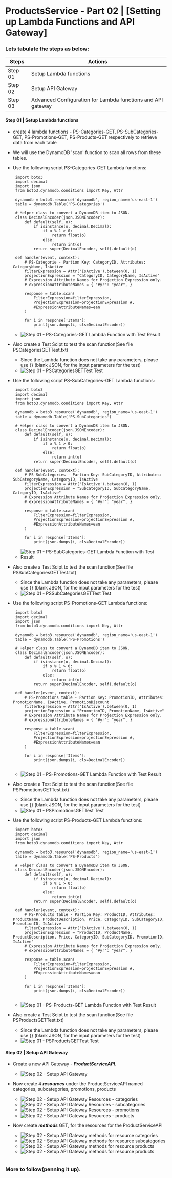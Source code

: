 # ProductsService - Part 02  | [Setting up Lambda Functions and API Gateway]
### Lets tabulate the steps as below:
Steps | Actions
------------ | -------------
Step 01  | Setup Lambda functions
Step 02  | Setup API Gateway
Step 03  | Advanced Configuration for Lambda functions and API gateway

#### Step 01  | Setup Lambda functions
 - create 4 lambda functions - PS-Categories-GET, PS-SubCategories-GET, PS-Promotions-GET, PS-Products-GET respectively to retrieve data from each table
 - We will use the DynamoDB 'scan' function to scan all rows from these tables.

 - Use the following script PS-Categories-GET Lambda functions:
   ```
    import boto3
    import decimal
    import json
    from boto3.dynamodb.conditions import Key, Attr

    dynamodb = boto3.resource('dynamodb', region_name='us-east-1')
    table = dynamodb.Table('PS-Categories')

    # Helper class to convert a DynamoDB item to JSON.
    class DecimalEncoder(json.JSONEncoder):
        def default(self, o):
            if isinstance(o, decimal.Decimal):
                if o % 1 > 0:
                    return float(o)
                else:
                    return int(o)
            return super(DecimalEncoder, self).default(o)

    def handler(event, context):
        # PS-Categorie - Partion Key: CategoryID, Attributes: CategoryName, IsActive
        filterExpression = Attr('IsActive').between(0, 1)
        projectionExpression = "CategoryID, CategoryName, IsActive"
        # Expression Attribute Names for Projection Expression only.
        # expressionAttributeNames = { "#yr": "year", }

        response = table.scan(
            FilterExpression=filterExpression,
            ProjectionExpression=projectionExpression #,
            #ExpressionAttributeNames=ean
        )

        for i in response['Items']:
            print(json.dumps(i, cls=DecimalEncoder))

   ```
   - ![Step 01 - PS-Categories-GET Lambda Function with Test Result](./images/PS-Categories-GET-LambdaFunction.PNG)
   
- Also create a Test Scipt to test the scan function(See file PSCategoriesGETTest.txt)
    - Since the Lambda function does not take any parameters, please use {} (blank JSON, for the input parameters for the test)
    - ![Step 01 - PSCategoriesGETTest Test](./images/PSCategoriesGETTest.PNG)
    
    
- Use the following script PS-SubCategories-GET Lambda functions:
   ```
    import boto3
    import decimal
    import json
    from boto3.dynamodb.conditions import Key, Attr

    dynamodb = boto3.resource('dynamodb', region_name='us-east-1')
    table = dynamodb.Table('PS-SubCategories')

    # Helper class to convert a DynamoDB item to JSON.
    class DecimalEncoder(json.JSONEncoder):
        def default(self, o):
            if isinstance(o, decimal.Decimal):
                if o % 1 > 0:
                    return float(o)
                else:
                    return int(o)
            return super(DecimalEncoder, self).default(o)

    def handler(event, context):
        # PS-SubCategories - Partion Key: SubCategoryID, Attributes: SubCategoryName, CategoryID, IsActive
        filterExpression = Attr('IsActive').between(0, 1)
        projectionExpression = "SubCategoryID, SubCategoryName, CategoryID, IsActive"
        # Expression Attribute Names for Projection Expression only.
        # expressionAttributeNames = { "#yr": "year", }

        response = table.scan(
            FilterExpression=filterExpression,
            ProjectionExpression=projectionExpression #,
            #ExpressionAttributeNames=ean
        )

        for i in response['Items']:
            print(json.dumps(i, cls=DecimalEncoder))

   ```
   - ![Step 01 - PS-SubCategories-GET Lambda Function with Test Result](./images/PS-SubCategories-GET-LambdaFunction.PNG)
   
- Also create a Test Scipt to test the scan function(See file PSSubCategoriesGETTest.txt)
    - Since the Lambda function does not take any parameters, please use {} (blank JSON, for the input parameters for the test)
    - ![Step 01 - PSSubCategoriesGETTest Test](./images/PSSubCategoriesGETTest.PNG)
    
    
- Use the following script PS-Promotions-GET Lambda functions:
   ```
    import boto3
    import decimal
    import json
    from boto3.dynamodb.conditions import Key, Attr

    dynamodb = boto3.resource('dynamodb', region_name='us-east-1')
    table = dynamodb.Table('PS-Promotions')

    # Helper class to convert a DynamoDB item to JSON.
    class DecimalEncoder(json.JSONEncoder):
        def default(self, o):
            if isinstance(o, decimal.Decimal):
                if o % 1 > 0:
                    return float(o)
                else:
                    return int(o)
            return super(DecimalEncoder, self).default(o)

    def handler(event, context):
        # PS-Promotions table - Partion Key: PromotionID, Attributes: PromotionName, IsActive, PromotionDiscount
        filterExpression = Attr('IsActive').between(0, 1)
        projectionExpression = "PromotionID, PromotionName, IsActive"
        # Expression Attribute Names for Projection Expression only.
        # expressionAttributeNames = { "#yr": "year", }

        response = table.scan(
            FilterExpression=filterExpression,
            ProjectionExpression=projectionExpression #,
            #ExpressionAttributeNames=ean
        )

        for i in response['Items']:
            print(json.dumps(i, cls=DecimalEncoder))


   ```
   - ![Step 01 - PS-Promotions-GET Lambda Function with Test Result](./images/PS-Promotions-GET-LambdaFunction.PNG)
   
- Also create a Test Scipt to test the scan function(See file PSPromotionsGETTest.txt)
    - Since the Lambda function does not take any parameters, please use {} (blank JSON, for the input parameters for the test)
    - ![Step 01 - PSPromotionsGETTest Test](./images/PSPromotionsGETTest.PNG)

- Use the following script PS-Products-GET Lambda functions:
   ```
    import boto3
    import decimal
    import json
    from boto3.dynamodb.conditions import Key, Attr

    dynamodb = boto3.resource('dynamodb', region_name='us-east-1')
    table = dynamodb.Table('PS-Products')

    # Helper class to convert a DynamoDB item to JSON.
    class DecimalEncoder(json.JSONEncoder):
        def default(self, o):
            if isinstance(o, decimal.Decimal):
                if o % 1 > 0:
                    return float(o)
                else:
                    return int(o)
            return super(DecimalEncoder, self).default(o)

    def handler(event, context):
        # PS-Products table - Partion Key: ProductID, Attributes: ProductName, ProductDescription, Price, CategoryID, SubCategoryID, PromotionID, IsActive
        filterExpression = Attr('IsActive').between(0, 1)
        projectionExpression = "ProductID, ProductName, ProductDescription, Price, CategoryID, SubCategoryID, PromotionID, IsActive"
        # Expression Attribute Names for Projection Expression only.
        # expressionAttributeNames = { "#yr": "year", }

        response = table.scan(
            FilterExpression=filterExpression,
            ProjectionExpression=projectionExpression #,
            #ExpressionAttributeNames=ean
        )

        for i in response['Items']:
            print(json.dumps(i, cls=DecimalEncoder))


   ```
   - ![Step 01 - PS-Products-GET Lambda Function with Test Result](./images/PS-Products-GET-LambdaFunction.PNG)
   
- Also create a Test Scipt to test the scan function(See file PSProductsGETTest.txt)
    - Since the Lambda function does not take any parameters, please use {} (blank JSON, for the input parameters for the test)
    - ![Step 01 - PSProductsGETTest Test](./images/PSProductsGETTest.PNG)

#### Step 02  | Setup API Gateway
 - Create a new API Gateway - ***ProductServiceAPI***.
   - ![Step 02 - Setup API Gateway](./images/Setup-API-Gateway-01.PNG)
   
 - Now create 4 ***resources*** under the ProductServiceAPI named categories, subcategories, promotions, products
   - ![Step 02 - Setup API Gateway Resources - categories](./images/Setup-API-Gateway-Resources-01.PNG)
   - ![Step 02 - Setup API Gateway Resources - subcategories](./images/Setup-API-Gateway-Resources-02.PNG)
   - ![Step 02 - Setup API Gateway Resources - promotions](./images/Setup-API-Gateway-Resources-03.PNG)
   - ![Step 02 - Setup API Gateway Resources - products](./images/Setup-API-Gateway-Resources-04.PNG)
   
- Now create ***methods*** GET,  for the resources for the ProductServiceAPI
   - ![Step 02 - Setup API Gateway methods for resource categories](./images/Setup-API-Gateway-GETMethods-01.PNG) 
   - ![Step 02 - Setup API Gateway methods for resource subcategories](./images/Setup-API-Gateway-GETMethods-02.PNG) 
   - ![Step 02 - Setup API Gateway methods for resource products](./images/Setup-API-Gateway-GETMethods-03.PNG) 
   - ![Step 02 - Setup API Gateway methods for resource products](./images/Setup-API-Gateway-GETMethods-04.PNG) 
   
   ```
   ```
### More to follow(penning it up).